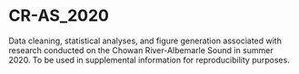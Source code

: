 # CR-AS_2020
Data cleaning, statistical analyses, and figure generation associated with research conducted on the Chowan River-Albemarle Sound in summer 2020. To be used in supplemental information for reproducibility purposes. 
